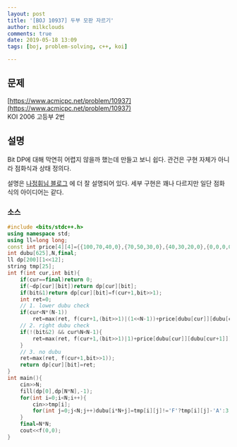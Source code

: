 ```yaml
---
layout: post
title: '[BOJ 10937] 두부 모판 자르기'
author: milkclouds
comments: true
date: 2019-05-18 13:09
tags: [boj, problem-solving, c++, koi]

---
```


## 문제
[https://www.acmicpc.net/problem/10937](https://www.acmicpc.net/problem/10937)  
KOI 2006 고등부 2번



## 설명  
Bit DP에 대해 막연히 어렵지 않을까 했는데 만들고 보니 쉽다. 관건은 구현 자체가 아니라 점화식과 상태 정의다.  

설명은 [나정휘님 블로그](https://justicehui.github.io/koi/2019/01/06/BOJ10937/) 에 더 잘 설명되어 있다. 세부 구현은 꽤나 다르지만 일단 점화식의 아이디어는 같다.

### 소스  

```cpp
#include <bits/stdc++.h>
using namespace std;
using ll=long long;
const int price[4][4]={{100,70,40,0},{70,50,30,0},{40,30,20,0},{0,0,0,0}};
int dubu[625],N,final;
ll dp[200][1<<12];
string tmp[25];
int f(int cur,int bit){
    if(cur==final)return 0;
    if(~dp[cur][bit])return dp[cur][bit];
    if(bit&1)return dp[cur][bit]=f(cur+1,bit>>1);
    int ret=0;
    // 1. lower dubu check
    if(cur<N*(N-1))
        ret=max(ret, f(cur+1,(bit>>1)|(1<<N-1))+price[dubu[cur]][dubu[cur+N]]);
    // 2. right dubu check
    if(!(bit&2) && cur%N<N-1){
        ret=max(ret, f(cur+1,(bit>>1)|1)+price[dubu[cur]][dubu[cur+1]]);
    }
    // 3. no dubu
    ret=max(ret, f(cur+1,bit>>1));
    return dp[cur][bit]=ret;
}
int main(){
    cin>>N;
    fill(dp[0],dp[N*N],-1);
    for(int i=0;i<N;i++){
        cin>>tmp[i];
        for(int j=0;j<N;j++)dubu[i*N+j]=tmp[i][j]!='F'?tmp[i][j]-'A':3;
    }
    final=N*N;
    cout<<f(0,0);
}
```